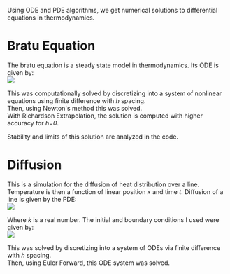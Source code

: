 Using ODE and PDE algorithms, we get numerical solutions to differential equations in thermodynamics.

# Bratu Equation
The bratu equation is a steady state model in thermodynamics. Its ODE is given by:  
<img src="https://render.githubusercontent.com/render/math?math=-\frac{d^2u}{dx}=\sigma*e^{u},u(0)=u(1)=0">
  
This was computationally solved by discretizing into a system of nonlinear equations using finite difference with <em>h</em> spacing.  
Then, using Newton's method this was solved.  
With Richardson Extrapolation, the solution is computed with higher accuracy for <em>h=0</em>.  
  
Stability and limits of this solution are analyzed in the code.  
  
# Diffusion
This is a simulation for the diffusion of heat distribution over a line. Temperature is then a function of linear position <em>x</em> and time <em>t</em>. Diffusion of a line is given by the PDE:  
<img src="https://render.githubusercontent.com/render/math?math=u_{t}=ku_{xx}">  
  
Where <em>k</em> is a real number. The initial and boundary conditions I used were given by:  
<img src="https://render.githubusercontent.com/render/math?math=u(x,0)=1,u(0,t)=u(1,t)=0">  
  
This was solved by discretizing into a system of ODEs via finite difference with <em>h</em> spacing.  
Then, using Euler Forward, this ODE system was solved.
